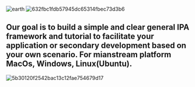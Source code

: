![earth](https://github.com/Zero-coder/IPA-is-all-you-need/assets/54145971/9d640067-a3f3-43cc-9215-a328bb2b541f)
![632fbc1fdb57945dc65314fbec73d3b6](https://github.com/Zero-coder/IPA-is-all-you-need/assets/54145971/978a37e1-8131-421f-bc07-97665e519f7f)
## Our goal is to build a simple and clear general IPA framework and tutorial to facilitate your application or secondary development based on your own scenario. For mianstream platform MacOs, Windows, Linux(Ubuntu).

![5b30120f2542bac13c12fae754679d17](https://github.com/Zero-coder/IPA-is-all-you-need/assets/54145971/32300000-b1d5-4493-9db2-837b41aa4311)





